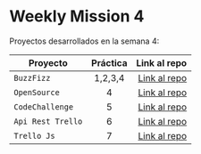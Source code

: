 # Weekly Mission 4
Proyectos desarrollados en la semana 4:

| Proyecto | Práctica | Link al repo |
| ------------- |:-------------:| -----:|
|`BuzzFizz`|1,2,3,4|[Link al repo](https://github.com/victor-gp99/buzzfizz.git)|
|`OpenSource`|4|[Link al repo](https://github.com/visualpartnership/fizzbuzz/pull/155)|
|`CodeChallenge`|5|[Link al repo](https://github.com/victor-gp99)|
|`Api Rest Trello`|6|[Link al repo](https://github.com/victor-gp99)|
|`Trello Js`|7|[Link al repo](https://github.com/victor-gp99)|